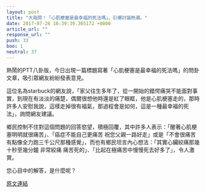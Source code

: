 ```yaml
---
layout: post
title: "大哉問！「心肌梗塞是最幸福的死法嗎」，引爆討論熱潮。"
date: 2017-07-26 16:39:39.365172 +0800
article_url: ""
response_url: ""
push: 33
boo: 1
neutral: 37
---
```


熱鬧的PTT八卦版，今日出現一篇標題寫著「心肌梗塞是最幸福的死法嗎」的問卦文章，吸引眾網友紛紛發表意見。

這位名為starbuck的網友說，「家父往生多年了，從一開始的錯愕痛哭不能面對事實，到現在有淡淡的痛楚，偶爾很想他時還是紅了眼眶，他是心肌梗塞走的，那時許多人安慰我說，這樣走掉很有福氣，那過程會是如何，這是一種最幸福的死法」，詢問網友建議。

鄉民控制不住對這個問題的回答慾望，積極回覆，其中許多人表示：「醒著心肌梗塞明明就很痛苦」、「癌症不能自己更痛苦 祝您父親一路好走」或是「不會很痛苦 有點像全力跑三千公尺那種感覺」，而也有鄉民坦言內心想法：「其實心臟絞痛那幾十秒至幾分鐘 非常絞痛 痛苦死的」、「比起在極痛苦中慢慢死去好多了」，令人激賞。

您心目中的解答，是什麼呢？

<a href = "https://www.ptt.cc/bbs/Gossiping/M.1501051278.A.555.html">原文連結</a>

